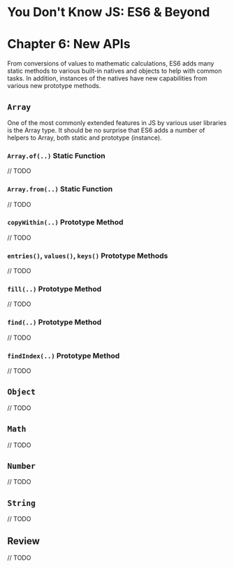 # You Don't Know JS: ES6 & Beyond
# Chapter 6: New APIs

From conversions of values to mathematic calculations, ES6 adds many static methods to various built-in natives and objects to help with common tasks. In addition, instances of the natives have new capabilities from various new prototype methods.

## `Array`

One of the most commonly extended features in JS by various user libraries is the Array type. It should be no surprise that ES6 adds a number of helpers to Array, both static and prototype (instance).

### `Array.of(..)` Static Function

// TODO

### `Array.from(..)` Static Function

// TODO

### `copyWithin(..)` Prototype Method

// TODO

### `entries()`, `values()`, `keys()` Prototype Methods

// TODO

### `fill(..)` Prototype Method

// TODO

### `find(..)` Prototype Method

// TODO

### `findIndex(..)` Prototype Method

// TODO

## `Object`

// TODO

## `Math`

// TODO

## `Number`

// TODO

## `String`

// TODO

## Review

// TODO
